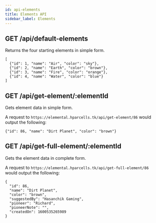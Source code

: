 ```yaml
---
id: api-elements
title: Elements API
sidebar_label: Elements
---
```


## GET /api/default-elements
Returns the four starting elements in simple form.

```
[
  {"id": 1, "name": "Air", "color": "sky"},
  {"id": 2, "name": "Earth", "color": "brown"},
  {"id": 3, "name": "Fire", "color": "orange"},
  {"id": 4, "name": "Water", "color": "blue"}
]
```

## GET /api/get-element/:elementId
Gets element data in simple form.

A request to `https://elemental.hparcells.tk/api/get-element/86` would output the following:

```
{"id": 86, "name": "Dirt Planet", "color": "brown"}
```

## GET /api/get-full-element/:elementId
Gets the element data in complete form.

A request to `https://elemental.hparcells.tk/api/get-full-element/86` would output the following:

```
{
  "id": 86,
  "name": "Dirt Planet",
  "color": "brown",
  "suggestedBy": "Hasanchik Gaming",
  "pioneer": "Richard",
  "pioneerNote": "",
  "createdOn": 1600535265989
}
```

